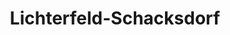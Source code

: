 ---
title: Lichterfeld-Schacksdorf
url: /lichterfeld-schacksdorf/
latitude: 51.62
longitude: 13.816
---